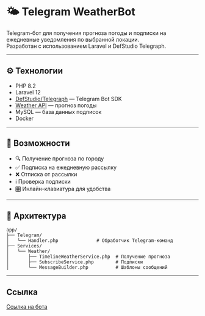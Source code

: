 # 🌤 Telegram WeatherBot

Telegram-бот для получения прогноза погоды и подписки на ежедневные уведомления по выбранной локации.  
Разработан с использованием Laravel и DefStudio Telegraph.

---

## ⚙️ Технологии

- PHP 8.2
- Laravel 12
- [DefStudio/Telegraph](https://github.com/defstudio/telegraph) — Telegram Bot SDK
- [Weather API](https://www.visualcrossing.com/) — прогноз погоды
- MySQL — база данных подписок
- Docker

---

## 🚀 Возможности

- 🔍 Получение прогноза по городу
- ✅ Подписка на ежедневную рассылку
- ❌ Отписка от рассылки
- ℹ️ Проверка подписки
- 🎛 Инлайн-клавиатура для удобства

---

## 🧱 Архитектура

```text
app/
├── Telegram/
│   └── Handler.php              # Обработчик Telegram-команд
├── Services/
│   └── Weather/
│       ├── TimelineWeatherService.php  # Получение прогноза
│       ├── SubscribeService.php        # Подписки
│       └── MessageBuilder.php          # Шаблоны сообщений
```
---
## Ссылка

[Ссылка на бота](https://t.me/Cognitive2005_bot)
